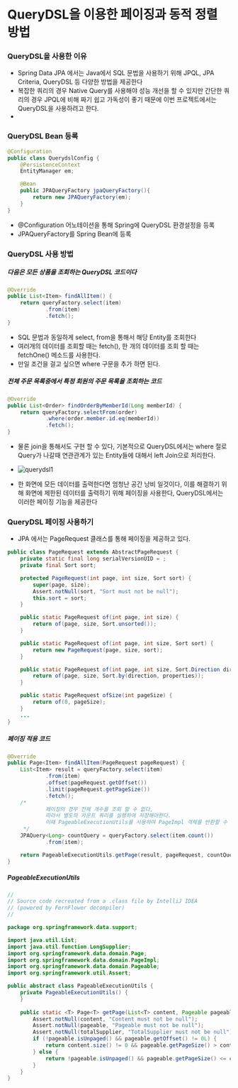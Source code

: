 # QueryDSL을 이용한 페이징과 동적 정렬 방법

### QueryDSL을 사용한 이유
* Spring Data JPA 에서는 Java에서 SQL 문법을 사용하기 위해 JPQL, JPA Criteria, QueryDSL 등 다양한 방법을 제공한다
* 복잡한 쿼리의 경우 Native Query를 사용해야 성능 개선을 할 수 있지만 간단한 쿼리의 경우 JPQL에 비해 짜기 쉽고 가독성이 좋기 때문에 이번 프로젝트에서는 QueryDSL을 사용하려고 한다.
* 
### QueryDSL Bean 등록
```java
@Configuration
public class QuerydslConfig {
    @PersistenceContext
    EntityManager em;

    @Bean
    public JPAQueryFactory jpaQueryFactory(){
        return new JPAQueryFactory(em);
    }
}
```
* @Configuration 어노테이션을 통해 Spring에 QueryDSL 환경설정을 등록
* JPAQueryFactory를 Spring Bean에 등록

### QueryDSL 사용 방법
##### 다음은 모든 상품을 조회하는 QueryDSL 코드이다
```java
@Override
public List<Item> findAllItem() {
    return queryFactory.select(item)
            .from(item)
            .fetch();
}
```
* SQL 문법과 동일하게 select, from을 통해서 해당 Entity를 조회한다
* 여러개의 데이터를 조회할 때는 fetch(), 한 개의 데이터를 조회 할 때는 fetchOne() 메소드를 사용한다.
* 만일 조건을 걸고 싶으면 where 구문을 추가 하면 된다.

##### 전체 주문 목록중에서 특정 회원의 주문 목록을 조회하는 코드
```java
@Override
public List<Order> findOrderByMemberId(Long memberId) {
    return queryFactory.selectFrom(order)
            .where(order.member.id.eq(memberId))
            .fetch();
}
```
* 물론 join을 통해서도 구현 할 수 있다, 기본적으로 QueryDSL에서는 where 절로 Query가 나갈때 연관관계가 있는 Entity들에 대해서 left Join으로 처리한다.
* ![querydsl1](https://github.com/TwoEther/ShoppingMall_Project/assets/101616106/21e9dd01-1765-4d86-8cb6-d813b996e65b)

* 한 화면에 모든 데이터를 출력한다면 엄청난 공간 낭비 일것이다, 이를 해결하기 위해 화면에 제한된 데이터를 출력하기 위해 페이징을 사용한다, QueryDSL에서는 이러한 페이징 기능을 제공한다


### QueryDSL 페이징 사용하기
* JPA 에서는 PageRequest 클래스를 통해 페이징을 제공하고 있다.
```java
public class PageRequest extends AbstractPageRequest {
    private static final long serialVersionUID = ;
    private final Sort sort;

    protected PageRequest(int page, int size, Sort sort) {
        super(page, size);
        Assert.notNull(sort, "Sort must not be null");
        this.sort = sort;
    }

    public static PageRequest of(int page, int size) {
        return of(page, size, Sort.unsorted());
    }

    public static PageRequest of(int page, int size, Sort sort) {
        return new PageRequest(page, size, sort);
    }

    public static PageRequest of(int page, int size, Sort.Direction direction, String... properties) {
        return of(page, size, Sort.by(direction, properties));
    }

    public static PageRequest ofSize(int pageSize) {
        return of(0, pageSize);
    }
    ...
}
```

##### 페이징 적용 코드
```java
@Override
public Page<Item> findAllItem(PageRequest pageRequest) {
    List<Item> result = queryFactory.select(item)
            .from(item)
            .offset(pageRequest.getOffset())
            .limit(pageRequest.getPageSize())
            .fetch();
    /*
            페이징의 경우 전체 개수를 조회 할 수 없다,
            따라서 별도의 카운트 쿼리를 실행하여 저장해야한다.
            이때 PageableExecutionUtils를 사용하여 PageImpl 객체를 반환할 수 있다.
     */
    JPAQuery<Long> countQuery = queryFactory.select(item.count())
            .from(item);

    return PageableExecutionUtils.getPage(result, pageRequest, countQuery::fetchOne);
}
```
##### PageableExecutionUtils
```java
//
// Source code recreated from a .class file by IntelliJ IDEA
// (powered by FernFlower decompiler)
//

package org.springframework.data.support;

import java.util.List;
import java.util.function.LongSupplier;
import org.springframework.data.domain.Page;
import org.springframework.data.domain.PageImpl;
import org.springframework.data.domain.Pageable;
import org.springframework.util.Assert;

public abstract class PageableExecutionUtils {
    private PageableExecutionUtils() {
    }
    
    public static <T> Page<T> getPage(List<T> content, Pageable pageable, LongSupplier totalSupplier) {
        Assert.notNull(content, "Content must not be null");
        Assert.notNull(pageable, "Pageable must not be null");
        Assert.notNull(totalSupplier, "TotalSupplier must not be null");
        if (!pageable.isUnpaged() && pageable.getOffset() != 0L) {
            return content.size() != 0 && pageable.getPageSize() > content.size() ? new PageImpl(content, pageable, pageable.getOffset() + (long)content.size()) : new PageImpl(content, pageable, totalSupplier.getAsLong());
        } else {
            return !pageable.isUnpaged() && pageable.getPageSize() <= content.size() ? new PageImpl(content, pageable, totalSupplier.getAsLong()) : new PageImpl(content, pageable, (long)content.size());
        }
    }
}
```
